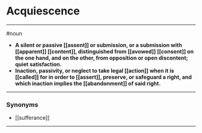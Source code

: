 # Acquiescence
---
#noun
- **A silent or passive [[assent]] or submission, or a submission with [[apparent]] [[content]], distinguished from [[avowed]] [[consent]] on the one hand, and on the other, from opposition or open discontent; quiet satisfaction.**
- **Inaction, passivity, or neglect to take legal [[action]] when it is [[called]] for in order to [[assert]], preserve, or safeguard a right, and which inaction implies the [[abandonment]] of said right.**
---
### Synonyms
- [[sufferance]]
---
